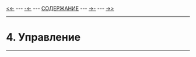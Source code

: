 [<<-](./3-1.md) ---
[-<-](./3-1.md) ---
[СОДЕРЖАНИЕ](./README.md) ---
[->-](./5-1.md) ---
[->>](./5-1.md)

---

# **4. Управление**

---